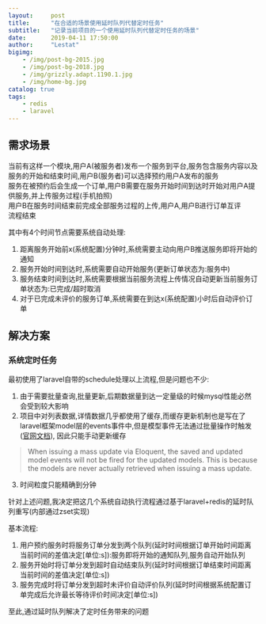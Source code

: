 ```yaml
---
layout:     post
title:      "在合适的场景使用延时队列代替定时任务"
subtitle:   "记录当前项目的一个使用延时队列代替定时任务的场景"
date:       2019-04-11 17:50:00
author:     "Lestat"
bigimg:
    - /img/post-bg-2015.jpg
    - /img/post-bg-2018.jpg
    - /img/grizzly.adapt.1190.1.jpg
    - /img/home-bg.jpg
catalog: true
tags:
    - redis
    - laravel
---
```


## 需求场景

当前有这样一个模块,用户A(被服务者)发布一个服务到平台,服务包含服务内容以及服务的开始和结束时间,用户B(服务者)可以选择预约用户A发布的服务  
服务在被预约后会生成一个订单,用户B需要在服务开始时间到达时开始对用户A提供服务,并上传服务过程(手机拍照)  
用户B在服务时间结束前完成全部服务过程的上传,用户A,用户B进行订单互评  
流程结束  


其中有4个时间节点需要系统自动处理:  
1. 距离服务开始前x(系统配置)分钟时,系统需要主动向用户B推送服务即将开始的通知  
2. 服务开始时间到达时,系统需要自动开始服务(更新订单状态为:服务中)  
3. 服务结束时间到达时,系统需要根据当前服务流程上传情况自动更新当前服务订单状态为:已完成/超时取消  
4. 对于已完成未评价的服务订单,系统需要在到达x(系统配置)小时后自动评价订单  

## 解决方案

### 系统定时任务

最初使用了laravel自带的schedule处理以上流程,但是问题也不少:  
1. 由于需要批量查询,批量更新,后期数据量到达一定量级的时候mysql性能必然会受到较大影响  
2. 项目中对列表数据,详情数据几乎都使用了缓存,而缓存更新机制也是写在了laravel框架model层的events事件中,但是模型事件无法通过批量操作时触发([官网文档](https://laravel.com/docs/5.5/eloquent)), 因此只能手动更新缓存  
> When issuing a mass update via Eloquent, the saved and updated model events will not be fired for the updated models. This is because the models are never actually retrieved when issuing a mass update.  

3. 时间粒度只能精确到分钟  

针对上述问题,我决定把这几个系统自动执行流程通过基于laravel+redis的延时队列重写(内部通过zset实现)  

基本流程:  

1. 用户预约服务时将服务订单分发到两个队列(延时时间根据订单开始时间距离当前时间的差值决定[单位:s]):服务即将开始的通知队列,服务自动开始队列  
2. 服务开始时将订单分发到超时自动结束队列(延时时间根据订单结束时间距离当前时间的差值决定[单位:s])  
3. 服务完成时将订单分发到超时未评价自动评价队列(延时时间根据系统配置订单完成后允许最长等待评价时间决定[单位:s])  

至此,通过延时队列解决了定时任务带来的问题
